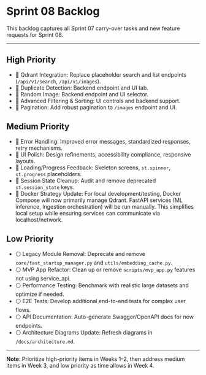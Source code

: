 # Sprint 08 Backlog

This backlog captures all Sprint 07 carry-over tasks and new feature requests for Sprint 08.

---

## High Priority
- 🔹 Qdrant Integration: Replace placeholder search and list endpoints (`/api/v1/search`, `/api/v1/images`).
- 🔹 Duplicate Detection: Backend endpoint and UI tab.
- 🔹 Random Image: Backend endpoint and UI selector.
- 🔹 Advanced Filtering & Sorting: UI controls and backend support.
- 🔹 Pagination: Add robust pagination to `/images` endpoint and UI.

## Medium Priority
- 🔸 Error Handling: Improved error messages, standardized responses, retry mechanisms.
- 🔸 UI Polish: Design refinements, accessibility compliance, responsive layouts.
- 🔸 Loading/Progress Feedback: Skeleton screens, `st.spinner`, `st.progress` placeholders.
- 🔸 Session State Cleanup: Audit and remove deprecated `st.session_state` keys.
- 🔸 Docker Strategy Update: For local development/testing, Docker Compose will now primarily manage Qdrant. FastAPI services (ML inference, Ingestion orchestration) will be run manually. This simplifies local setup while ensuring services can communicate via localhost/network.

## Low Priority
- ⚪ Legacy Module Removal: Deprecate and remove `core/fast_startup_manager.py` and `utils/embedding_cache.py`.
- ⚪ MVP App Refactor: Clean up or remove `scripts/mvp_app.py` features not using service_api.
- ⚪ Performance Testing: Benchmark with realistic large datasets and optimize if needed.
- ⚪ E2E Tests: Develop additional end-to-end tests for complex user flows.
- ⚪ API Documentation: Auto-generate Swagger/OpenAPI docs for new endpoints.
- ⚪ Architecture Diagrams Update: Refresh diagrams in `/docs/architecture.md`.

---

**Note**: Prioritize high-priority items in Weeks 1–2, then address medium items in Week 3, and low priority as time allows in Week 4. 